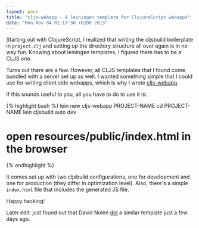 ```yaml
---
layout: post
title: "cljs-webapp - A leiningen template for ClojureScript webapps"
date: "Mon Nov 04 01:17:30 +0200 2013"
---
```


Starting out with ClojureScript, I realized that writing the
cljsbuild boilerplate in `project.clj` and setting up the directory structure
all over again is in no way fun. Knowing about leiningen templates,
I figured there has to be
a CLJS one.

Turns out there are a few. However, all CLJS templates that
I found come bundled with a server set up as well. I wanted something simple
that I could use for writing client side webapps, which is why I wrote
[cljs-webapp](http://github.com/mihneadb/cljs-webapp).

If this sounds useful to you, all you have to do to use it is:

{% highlight bash %}
lein new cljs-webapp PROJECT-NAME
cd PROJECT-NAME
lein cljsbuild auto dev
# open resources/public/index.html in the browser
{% endhighlight %}

It comes set up with two cljsbuild configurations, one for development and one
for production (they differ in optimization level). Also, there's a simple
`index.html` file that includes the generated JS file.

Happy hacking!

<p class="text-right muted noindent smaller">Later edit: just found out that
David Nolen
<a href="http://swannodette.github.io/2013/10/27/the-essence-of-clojurescript/">did</a>
a similar template just a few days ago.</p>

